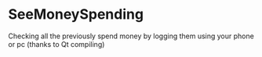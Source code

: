 # SeeMoneySpending
Checking all the previously spend money by logging them using your phone or pc (thanks to Qt compiling)
